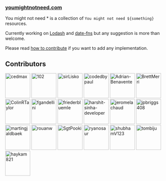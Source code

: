 ### [youmightnotneed.com](https://youmightnotneed.com)

You might not need \* is a collection of `You might not need ${something}` resources.

Currently working on [Lodash](./src/content/lodash-missing.md) and [date-fns](./src/content/date-fns-missing.md) but any suggestion is more than welcome.

Please read [how to contribute](./src/content/how-to-contribute.md) if you want to add any implementation.

## Contributors

[//]: contributor-faces
<a href="https://github.com/cedmax"><img src="https://avatars.githubusercontent.com/u/415593?v=4" title="cedmax" width="80" height="80"></a>
<a href="https://github.com/102"><img src="https://avatars.githubusercontent.com/u/5839225?v=4" title="102" width="80" height="80"></a>
<a href="https://github.com/sirLisko"><img src="https://avatars.githubusercontent.com/u/435399?v=4" title="sirLisko" width="80" height="80"></a>
<a href="https://github.com/codedbypaul"><img src="https://avatars.githubusercontent.com/u/4680439?v=4" title="codedbypaul" width="80" height="80"></a>
<a href="https://github.com/Adrian-Benavente"><img src="https://avatars.githubusercontent.com/u/11258517?v=4" title="Adrian-Benavente" width="80" height="80"></a>
<a href="https://github.com/BrettMerri"><img src="https://avatars.githubusercontent.com/u/4353965?v=4" title="BrettMerri" width="80" height="80"></a>
<a href="https://github.com/ColinRTaylor"><img src="https://avatars.githubusercontent.com/u/11527179?v=4" title="ColinRTaylor" width="80" height="80"></a>
<a href="https://github.com/fgandellini"><img src="https://avatars.githubusercontent.com/u/971375?v=4" title="fgandellini" width="80" height="80"></a>
<a href="https://github.com/friederbluemle"><img src="https://avatars.githubusercontent.com/u/743291?v=4" title="friederbluemle" width="80" height="80"></a>
<a href="https://github.com/harshit-sinha-developer"><img src="https://avatars.githubusercontent.com/u/12970743?v=4" title="harshit-sinha-developer" width="80" height="80"></a>
<a href="https://github.com/jeromelachaud"><img src="https://avatars.githubusercontent.com/u/456474?v=4" title="jeromelachaud" width="80" height="80"></a>
<a href="https://github.com/jpbriggs408"><img src="https://avatars.githubusercontent.com/u/8880358?v=4" title="jpbriggs408" width="80" height="80"></a>
<a href="https://github.com/martingjaldbaek"><img src="https://avatars.githubusercontent.com/u/752617?v=4" title="martingjaldbaek" width="80" height="80"></a>
<a href="https://github.com/rouanw"><img src="https://avatars.githubusercontent.com/u/2362668?v=4" title="rouanw" width="80" height="80"></a>
<a href="https://github.com/SgtPooki"><img src="https://avatars.githubusercontent.com/u/1173416?v=4" title="SgtPooki" width="80" height="80"></a>
<a href="https://github.com/ryanosaur"><img src="https://avatars.githubusercontent.com/u/5642293?v=4" title="ryanosaur" width="80" height="80"></a>
<a href="https://github.com/shubhamV123"><img src="https://avatars.githubusercontent.com/u/29898106?v=4" title="shubhamV123" width="80" height="80"></a>
<a href="https://github.com/tombiju"><img src="https://avatars.githubusercontent.com/u/11186044?v=4" title="tombiju" width="80" height="80"></a>
<a href="https://github.com/haykam821"><img src="https://avatars.githubusercontent.com/u/24855774?v=4" title="haykam821" width="80" height="80"></a>

[//]: contributor-faces
